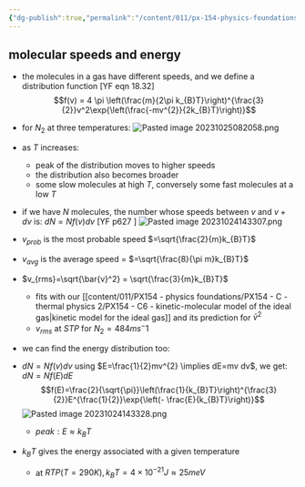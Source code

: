 ```yaml
---
{"dg-publish":true,"permalink":"/content/011/px-154-physics-foundations/px-154-c-thermal-physics-2/px-154-c7-maxwell-boltzmann-distribution/","noteIcon":"1","created":"2024-11-25T10:50:32.000+00:00","updated":"2024-11-26T23:16:04.489+00:00"}
---
```


## molecular speeds and energy
 - the molecules in a gas  have different speeds, and we define a distribution function [YF eqn 18.32] 
 $$f(v) = 4 \pi \left(\frac{m}{2\pi k_{B}T}\right)^{\frac{3}{2}}v^2\exp{\left(\frac{-mv^{2}}{2k_{B}T}\right)}$$
 - for $N_2$ at three temperatures:
 ![Pasted image 20231025082058.png](/img/user/pics/Pasted%20image%2020231025082058.png)
 - as $T$ increases:
	 - peak of the distribution moves to higher speeds
	 - the distribution also becomes broader
	 - some slow molecules at high $T$, conversely some fast molecules at a low $T$
- if we have $N$ molecules, the number whose speeds between $v$ and $v+dv$ is: $dN=Nf(v)dv$    [YF p627 ] 
 ![Pasted image 20231024143307.png](/img/user/pics/Pasted%20image%2020231024143307.png)

- $v_{prob}$ is the most probable speed $=\sqrt{\frac{2}{m}k_{B}T}$
- $v_{avg}$ is the average speed = $=\sqrt{\frac{8}{\pi m}k_{B}T}$
- $v_{rms}=\sqrt{\bar{v}^2} = \sqrt{\frac{3}{m}k_{B}T}$  
	- fits with our [[content/011/PX154 - physics foundations/PX154 - C - thermal physics 2/PX154 - C6 - kinetic-molecular model of the ideal gas\|kinetic model for the ideal gas]] and its prediction for $\bar{v}^2$
	- $v_{rms}$ at $STP$ for $N_{2} = 484 ms^-1$
- we can find the energy distribution too: 
- $dN = Nf(v)dv$ using $E=\frac{1}{2}mv^{2} \implies dE=mv dv$, we get: $dN=Nf(E)dE$ 
$$f(E)=\frac{2}{\sqrt{\pi}}\left(\frac{1}{k_{B}T}\right)^{\frac{3}{2}}E^{\frac{1}{2}}\exp{\left(- \frac{E}{k_{B}T}\right)}$$
 ![Pasted image 20231024143328.png](/img/user/pics/Pasted%20image%2020231024143328.png)
	- $peak: E \approx k_{B}T$
- $k_BT$ gives the energy associated with a given temperature
	- at $RTP (T=290K), k_BT=4\times 10^{-21}J\approx25meV$
